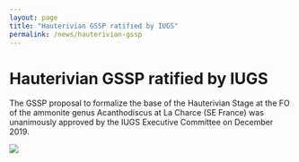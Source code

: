 ```yaml
---
layout: page
title: "Hauterivian GSSP ratified by IUGS"
permalink: /news/hauterivian-gssp
---
```

# Hauterivian GSSP ratified by IUGS

The GSSP proposal to formalize the base of the Hauterivian Stage at the FO of the ammonite genus Acanthodiscus at La Charce (SE France) was unanimously approved by the IUGS Executive Committee on December 2019.

![](https://stratigraphy.org/subcommission-cretaceous/images/IUGS-ratification-to-ICS_Cretaceous-765x1024.jpg)